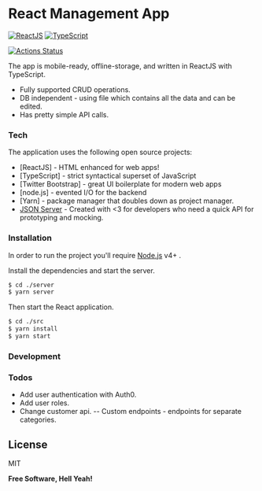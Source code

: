 # React Management App

[![ReactJS](https://reactjs.org/icons/icon-144x144.png?v=f4d46f030265b4c48a05c999b8d93791)](https://reactjs.org/) [![TypeScript](https://www.typescriptlang.org/icons/icon-144x144.png?v=e0cca9b778c3248c7434bc3c68c0e8b2)](https://www.typescriptlang.org/)

[![Actions Status](https://github.com/Nikoltod/react-management-app/workflows/Node.js%20CI/badge.svg)](https://github.com/Nikoltod/react-management-app/actions)


The app is mobile-ready, offline-storage, and written in ReactJS with TypeScript.

  - Fully supported CRUD operations.
  - DB independent - using file which contains all the data and can be edited.
  - Has pretty simple API calls.

### Tech

The application uses the following open source projects:

* [ReactJS] - HTML enhanced for web apps!
* [TypeScript] - strict syntactical superset of JavaScript
* [Twitter Bootstrap] - great UI boilerplate for modern web apps
* [node.js] - evented I/O for the backend
* [Yarn] - package manager that doubles down as project manager.
* [JSON Server](https://github.com/typicode/json-server) - Created with <3 for developers who need a quick API for prototyping and mocking.


### Installation

In order to run the project you'll require [Node.js](https://nodejs.org/) v4+ .

Install the dependencies and start the server.

```sh
$ cd ./server
$ yarn server
```

Then start the React application.

```sh
$ cd ./src
$ yarn install
$ yarn start
```


### Development

### Todos

 - Add user authentication with Auth0.
 - Add user roles.
 - Change customer api.
 -- Custom endpoints - endpoints for separate categories.

License
----

MIT


**Free Software, Hell Yeah!**
